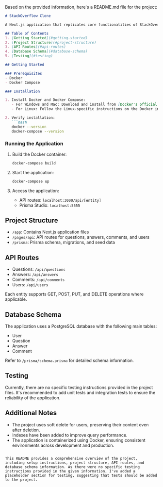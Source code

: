 Based on the provided information, here's a README.md file for the project:

```markdown
# StackOverflow Clone

A Next.js application that replicates core functionalities of StackOverflow, using Docker for containerization and Prisma for database management.

## Table of Contents
1. [Getting Started](#getting-started)
2. [Project Structure](#project-structure)
3. [API Routes](#api-routes)
4. [Database Schema](#database-schema)
5. [Testing](#testing)

## Getting Started

### Prerequisites
- Docker
- Docker Compose

### Installation

1. Install Docker and Docker Compose:
   - For Windows and Mac: Download and install from [Docker's official website](https://www.docker.com/get-started).
   - For Linux: Follow the Linux-specific instructions on the Docker installation page.

2. Verify installation:
   ```bash
   docker --version
   docker-compose --version
   ```

### Running the Application

1. Build the Docker container:
   ```bash
   docker-compose build
   ```

2. Start the application:
   ```bash
   docker-compose up
   ```

3. Access the application:
   - API routes: `localhost:3000/api/[entity]`
   - Prisma Studio: `localhost:5555`

## Project Structure

- `/app`: Contains Next.js application files
- `/pages/api`: API routes for questions, answers, comments, and users
- `/prisma`: Prisma schema, migrations, and seed data

## API Routes

- Questions: `/api/questions`
- Answers: `/api/answers`
- Comments: `/api/comments`
- Users: `/api/users`

Each entity supports GET, POST, PUT, and DELETE operations where applicable.

## Database Schema

The application uses a PostgreSQL database with the following main tables:

- User
- Question
- Answer
- Comment

Refer to `/prisma/schema.prisma` for detailed schema information.

## Testing

Currently, there are no specific testing instructions provided in the project files. It's recommended to add unit tests and integration tests to ensure the reliability of the application.

## Additional Notes

- The project uses soft delete for users, preserving their content even after deletion.
- Indexes have been added to improve query performance.
- The application is containerized using Docker, ensuring consistent environments across development and production.
```

This README provides a comprehensive overview of the project, including setup instructions, project structure, API routes, and database schema information. As there were no specific testing instructions provided in the given information, I've added a placeholder section for testing, suggesting that tests should be added to the project.